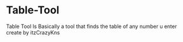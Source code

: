 # Table-Tool
Table Tool Is Basically a tool that finds the table of any number u enter create by itzCrazyKns
